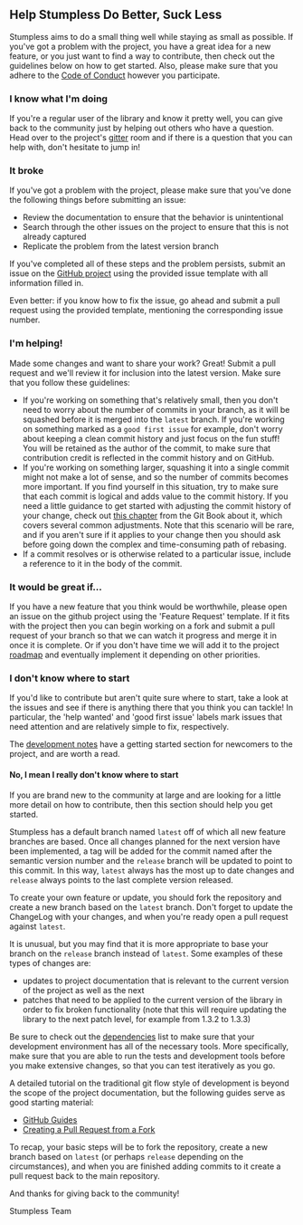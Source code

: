 ## Help Stumpless Do Better, Suck Less

Stumpless aims to do a small thing well while staying as small as possible. If
you've got a problem with the project, you have a great idea for a new feature,
or you just want to find a way to contribute, then check out the guidelines
below on how to get started. Also, please make sure that you adhere to the
[Code of Conduct](CODE_OF_CONDUCT.md) however you participate.

### **I know what I'm doing**

If you're a regular user of the library and know it pretty well, you can give
back to the community just by helping out others who have a question. Head over
to the project's [gitter](https://gitter.im/stumpless/community) room and if
there is a question that you can help with, don't hesitate to jump in!

### **It broke**

If you've got a problem with the project, please make sure that you've done the
following things before submitting an issue:

 * Review the documentation to ensure that the behavior is unintentional
 * Search through the other issues on the project to ensure that this is not
   already captured
 * Replicate the problem from the latest version branch

If you've completed all of these steps and the problem persists, submit an issue
on the [GitHub project](https://github.com/goatshriek/stumpless) using the
provided issue template with all information filled in.

Even better: if you know how to fix the issue, go ahead and submit a pull
request using the provided template, mentioning the corresponding issue number.

### **I'm helping!**

Made some changes and want to share your work? Great! Submit a pull request and
we'll review it for inclusion into the latest version. Make sure that you follow
these guidelines:
 * If you're working on something that's relatively small, then you don't need
   to worry about the number of commits in your branch, as it will be squashed
   before it is merged into the `latest` branch. If you're working on something
   marked as a `good first issue` for example, don't worry about keeping a clean
   commit history and just focus on the fun stuff! You will be retained as the
   author of the commit, to make sure that contribution credit is reflected
   in the commit history and on GitHub.
 * If you're working on something larger, squashing it into a
   single commit might not make a lot of sense, and so the number of commits
   becomes more important. If you find yourself in this situation, try to make
   sure that each commit is logical and adds value to the commit history. If
   you need a little guidance to get started with adjusting the commit history
   of your change, check out
   [this chapter](https://git-scm.com/book/en/v2/Git-Tools-Rewriting-History)
   from the Git Book about it, which covers several common adjustments. Note
   that this scenario will be rare, and if you aren't sure if it applies to
   your change then you should ask before going down the complex and
   time-consuming path of rebasing.
 * If a commit resolves or is otherwise related to a particular issue, include
   a reference to it in the body of the commit.

### **It would be great if...** 

If you have a new feature that you think would be worthwhile, please open an
issue on the github project using the 'Feature Request' template. If it fits
with the project then you can begin working on a fork and submit a pull
request of your branch so that we can watch it progress and merge it in once
it is complete. Or if you don't have time we will add it to the project
[roadmap](roadmap.md) and eventually implement it depending on other priorities.

### **I don't know where to start**

If you'd like to contribute but aren't quite sure where to start, take a look at
the issues and see if there is anything there that you think you can tackle! In
particular, the 'help wanted' and 'good first issue' labels mark issues that
need attention and are relatively simple to fix, respectively.

The [development notes](development.md) have a getting started section for
newcomers to the project, and are worth a read.

#### No, I mean I **really** don't know where to start

If you are brand new to the community at large and are looking for a little more
detail on how to contribute, then this section should help you get started.

Stumpless has a default branch named `latest` off of which all new feature
branches are based. Once all changes planned for the next version have been
implemented, a tag will be added for the commit named after the semantic version
number and the `release` branch will be updated to point to this commit. In this
way, `latest` always has the most up to date changes and `release` always points
to the last complete version released.

To create your own feature or update, you should fork the repository and create
a new branch based on the `latest` branch. Don't forget to update the ChangeLog
with your changes, and when you're ready open a pull request against `latest`.

It is unusual, but you may find that it is more appropriate to base your branch
on the `release` branch instead of `latest`. Some examples of these types of
changes are:
 * updates to project documentation that is relevant to the current version of
   the project as well as the next
 * patches that need to be applied to the current version of the library in
   order to fix broken functionality (note that this will require updating the
   library to the next patch level, for example from 1.3.2 to 1.3.3)

Be sure to check out the [dependencies](dependencies.md) list to make sure that
your development environment has all of the necessary tools. More specifically,
make sure that you are able to run the tests and development tools before you
make extensive changes, so that you can test iteratively as you go.

A detailed tutorial on the traditional git flow style of development is beyond
the scope of the project documentation, but the following guides serve as good
starting material:
 * [GitHub Guides](https://guides.github.com/introduction/flow/)
 * [Creating a Pull Request from a Fork](https://help.github.com/en/github/collaborating-with-issues-and-pull-requests/creating-a-pull-request-from-a-fork)

To recap, your basic steps will be to fork the repository, create a new branch
based on `latest` (or perhaps `release` depending on the circumstances), and
when you are finished adding commits to it create a pull request back to the
main repository.

And thanks for giving back to the community!

Stumpless Team
